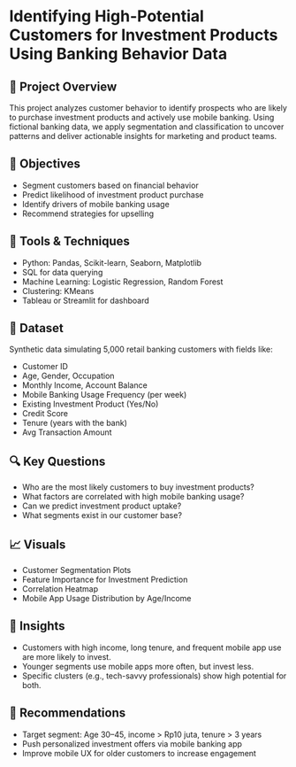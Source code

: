 # Identifying High-Potential Customers for Investment Products Using Banking Behavior Data

## 🧾 Project Overview
This project analyzes customer behavior to identify prospects who are likely to purchase investment products and actively use mobile banking. Using fictional banking data, we apply segmentation and classification to uncover patterns and deliver actionable insights for marketing and product teams.

## 🎯 Objectives
- Segment customers based on financial behavior
- Predict likelihood of investment product purchase
- Identify drivers of mobile banking usage
- Recommend strategies for upselling

## 🧰 Tools & Techniques
- Python: Pandas, Scikit-learn, Seaborn, Matplotlib
- SQL for data querying
- Machine Learning: Logistic Regression, Random Forest
- Clustering: KMeans
- Tableau or Streamlit for dashboard

## 📂 Dataset
Synthetic data simulating 5,000 retail banking customers with fields like:
- Customer ID
- Age, Gender, Occupation
- Monthly Income, Account Balance
- Mobile Banking Usage Frequency (per week)
- Existing Investment Product (Yes/No)
- Credit Score
- Tenure (years with the bank)
- Avg Transaction Amount

## 🔍 Key Questions
- Who are the most likely customers to buy investment products?
- What factors are correlated with high mobile banking usage?
- Can we predict investment product uptake?
- What segments exist in our customer base?

## 📈 Visuals
- Customer Segmentation Plots
- Feature Importance for Investment Prediction
- Correlation Heatmap
- Mobile App Usage Distribution by Age/Income

## 🧠 Insights
- Customers with high income, long tenure, and frequent mobile app use are more likely to invest.
- Younger segments use mobile apps more often, but invest less.
- Specific clusters (e.g., tech-savvy professionals) show high potential for both.

## 📢 Recommendations
- Target segment: Age 30–45, income > Rp10 juta, tenure > 3 years
- Push personalized investment offers via mobile banking app
- Improve mobile UX for older customers to increase engagement
